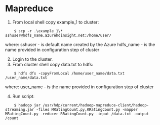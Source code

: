 # Mapreduce

1. From local shell copy example_1 to cluster:
```console
    $ scp -r .\example_1\* sshuser@hdfs_name.azurehdinsight.net:/home/user/
```
where:
    sshuser - is default name created by the Azure
    hdfs_name - is the name provided in configuration step of cluster

2. Login to the cluster.
3. From cluster shell copy data.txt to hdfs:
```console
    $ hdfs dfs -copyFromLocal /home/user_name/data.txt /user_name/data.txt
```
where:
    user_name - is the name provided in configuration step of cluster

4. Run script:
```console
    $ hadoop jar /usr/hdp/current/hadoop-mapreduce-client/hadoop-streaming.jar -files MRatingCount.py,RRatingCount.py -mapper MRatingCount.py -reducer RRatingCount.py -input /data.txt -output /count
```
